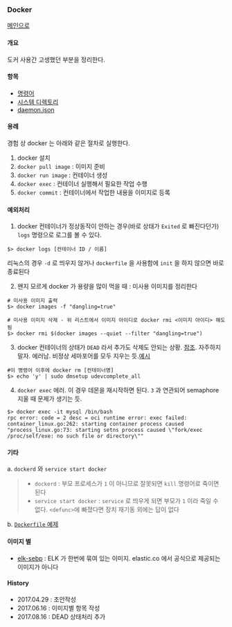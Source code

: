 ### Docker 

[메인으로](https://github.com/juneyoung/DEV-INFOS)

#### 개요
도커 사용간 고생했던 부분을 정리한다.

#### 항목
- [명령어](https://github.com/juneyoung/DEV-INFOS/blob/master/Docker/command/command.md)
- [시스템 디렉토리](https://github.com/juneyoung/DEV-INFOS/blob/master/Docker/sysdir/sysdir.md)
- [daemon.json](https://github.com/juneyoung/DEV-INFOS/blob/master/Docker/daemon/daemon.md)

#### 용례
경험 상 docker 는 아래와 같은 절차로 실행한다.
1. docker 설치
2. `docker pull image` : 이미지 준비
3. `docker run image` : 컨테이너 생성
4. `docker exec` : 컨테이너 실행해서 필요한 작업 수행
5. `docker commit` : 컨테이너에서 작업한 내용을 이미지로 등록

#### 예외처리
1. docker 컨테이너가 정상동작이 안하는 경우(바로 상태가 `Exited` 로 빠진다던가) `logs` 명령으로 로그를 볼 수 있다.

```
$> docker logs [컨테이너 ID / 이름]
```
리눅스의 경우 `-d` 로 띄우지 않거나 `dockerfile` 을 사용함에 `init` 을 하지 않으면 바로 종료된다

2. 왠지 모르게 docker 가 용량을 많이 먹을 때 : 미사용 이미지를 정리한다

```
# 미사용 이미지 출력
$> docker images -f "dangling=true"

# 미사용 이미지 삭제 - 위 리스트에서 이미지 아이디로 docker rmi <이미지 아이디> 해도 됨
$> docker rmi $(docker images --quiet --filter "dangling=true")
```

3. docker 컨테이너의 상태가 `DEAD` 라서 추가도 삭제도 안되는 상황. [참조](https://github.com/kubevirt/kubevirt/issues/321). 자주하지 말자. 에러남.
비정상 세마포어를 모두 지우는 듯.[예시](https://github.com/juneyoung/DEV-INFOS/blob/master/Docker/references/killSempaphore.md)

```
#이 명령어 이후에 docker rm [컨테이너명]
$> echo 'y' | sudo dmsetup udevcomplete_all
```
4. `docker exec` 에러. 이 경우 데몬을 재시작하면 된다. `3` 과 연관되어 semaphore 지울 때 문제가 생기는 듯. 
```
$> docker exec -it mysql /bin/bash
rpc error: code = 2 desc = oci runtime error: exec failed: container_linux.go:262: starting container process caused "process_linux.go:73: starting setns process caused \"fork/exec /proc/self/exe: no such file or directory\""
```


#### 기타
a. `dockerd` 와 `service start docker` 
> - `dockerd` : 부모 프로세스가 `1` 이 아니므로 잘못되면 `kill` 명령어로 죽이면 된다
> - `service start docker` : `service` 로 띄우게 되면 부모가 `1` 이라 죽일 수 없다. `<defunc>`에 빠졌다면 장치 재기동 외에는 답이 없다

b. [`Dockerfile` 예제](https://github.com/juneyoung/docker-edu) 

#### 이미지 별
- [elk-sebp](https://github.com/juneyoung/DEV-INFOS/blob/master/Docker/images/docker_elk_sebp.md) : ELK 가 한번에 묶여 있는 이미지. elastic.co 에서 공식으로 제공되는 이미지가 아니다

#### History
- 2017.04.29 : 초안작성
- 2017.06.16 : 이미지별 항목 작성
- 2017.08.16 : DEAD 상태처리 추가
